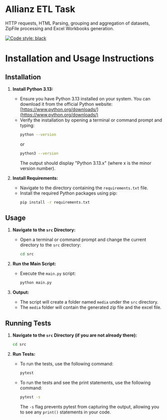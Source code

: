 # Allianz ETL Task
HTTP requests, HTML Parsing, grouping and aggregation of datasets, ZipFile processing and Excel Workbooks generation.

[![Code style: black](https://img.shields.io/badge/code%20style-black-000000.svg)](https://github.com/psf/black)

# Installation and Usage Instructions

## Installation

1.  **Install Python 3.13:**

    * Ensure you have Python 3.13 installed on your system. You can download it from the official Python website: [https://www.python.org/downloads/](https://www.python.org/downloads/)
    * Verify the installation by opening a terminal or command prompt and typing:
        ```bash
        python --version
        ```
        or
        ```bash
        python3 --version
        ```
        The output should display "Python 3.13.x" (where x is the minor version number).

2.  **Install Requirements:**

    * Navigate to the directory containing the `requirements.txt` file.
    * Install the required Python packages using pip:
        ```bash
        pip install -r requirements.txt
        ```

## Usage

1.  **Navigate to the `src` Directory:**

    * Open a terminal or command prompt and change the current directory to the `src` directory:
        ```bash
        cd src
        ```

2.  **Run the Main Script:**

    * Execute the `main.py` script:
        ```bash
        python main.py
        ```

3.  **Output:**

    * The script will create a folder named `media` under the `src` directory.
    * The `media` folder will contain the generated zip file and the excel file.

## Running Tests

1.  **Navigate to the `src` Directory (if you are not already there):**
    ```bash
    cd src
    ```
2.  **Run Tests:**

    * To run the tests, use the following command:
        ```bash
        pytest
        ```
    * To run the tests and see the print statements, use the following command:
        ```bash
        pytest -s
        ```
        The `-s` flag prevents pytest from capturing the output, allowing you to see any `print()` statements in your code.
